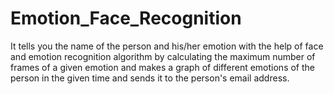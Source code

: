 # Emotion_Face_Recognition
It tells you the name of the person and his/her emotion with the help of face and emotion recognition algorithm by calculating the maximum number of frames of a given emotion and makes a graph of different emotions of the person in the given time and sends it to the person's email address.
